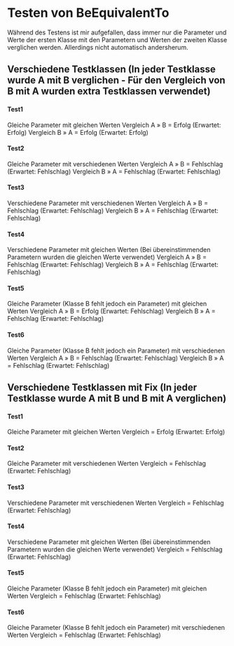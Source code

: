 # Testen von BeEquivalentTo

Während des Testens ist mir aufgefallen, dass immer nur die Parameter und Werte der ersten Klasse mit den Parametern und Werten der zweiten Klasse verglichen werden. Allerdings nicht automatisch andersherum.


## Verschiedene Testklassen (In jeder Testklasse wurde A mit B verglichen - Für den Vergleich von B mit A wurden extra Testklassen verwendet)

#### Test1
Gleiche Parameter mit gleichen Werten 
Vergleich A » B = Erfolg (Erwartet: Erfolg) 
Vergleich B » A = Erfolg (Erwartet: Erfolg) 

#### Test2
Gleiche Parameter mit verschiedenen Werten 
Vergleich A » B = Fehlschlag (Erwartet: Fehlschlag) 
Vergleich B » A = Fehlschlag (Erwartet: Fehlschlag) 

#### Test3
Verschiedene Parameter mit verschiedenen Werten 
Vergleich A » B = Fehlschlag (Erwartet: Fehlschlag) 
Vergleich B » A = Fehlschlag (Erwartet: Fehlschlag) 

#### Test4
Verschiedene Parameter mit gleichen Werten (Bei übereinstimmenden Parametern wurden die gleichen Werte verwendet) 
Vergleich A » B = Fehlschlag (Erwartet: Fehlschlag) 
Vergleich B » A = Fehlschlag (Erwartet: Fehlschlag) 

#### Test5
Gleiche Parameter (Klasse B fehlt jedoch ein Parameter) mit gleichen Werten 
Vergleich A » B = Erfolg (Erwartet: Fehlschlag) 
Vergleich B » A = Fehlschlag (Erwartet: Fehlschlag) 

#### Test6
Gleiche Parameter (Klasse B fehlt jedoch ein Parameter) mit verschiedenen Werten 
Vergleich A » B = Fehlschlag (Erwartet: Fehlschlag) 
Vergleich B » A = Fehlschlag (Erwartet: Fehlschlag) 

## Verschiedene Testklassen mit Fix (In jeder Testklasse wurde A mit B und B mit A verglichen)
#### Test1
Gleiche Parameter mit gleichen Werten 
Vergleich = Erfolg (Erwartet: Erfolg) 

#### Test2
Gleiche Parameter mit verschiedenen Werten 
Vergleich = Fehlschlag (Erwartet: Fehlschlag) 

#### Test3
Verschiedene Parameter mit verschiedenen Werten 
Vergleich = Fehlschlag (Erwartet: Fehlschlag) 

#### Test4
Verschiedene Parameter mit gleichen Werten (Bei übereinstimmenden Parametern wurden die gleichen Werte verwendet) 
Vergleich = Fehlschlag (Erwartet: Fehlschlag) 

#### Test5
Gleiche Parameter (Klasse B fehlt jedoch ein Parameter) mit gleichen Werten 
Vergleich = Fehlschlag (Erwartet: Fehlschlag) 

#### Test6
Gleiche Parameter (Klasse B fehlt jedoch ein Parameter) mit verschiedenen Werten 
Vergleich = Fehlschlag (Erwartet: Fehlschlag) 
